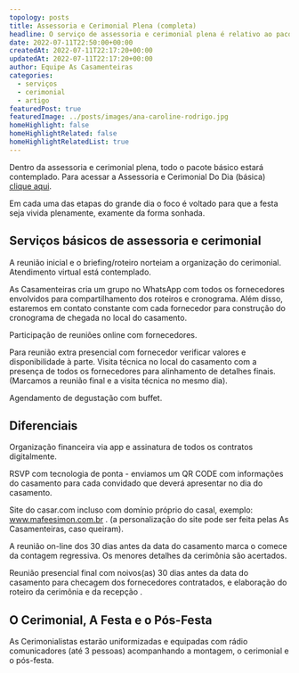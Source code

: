 ```yaml
---
topology: posts
title: Assessoria e Cerimonial Plena (completa)
headline: O serviço de assessoria e cerimonial plena é relativo ao pacote básico dos serviços dAs Casamenteiras.
date: 2022-07-11T22:50:00+00:00
createdAt: 2022-07-11T22:17:20+00:00
updatedAt: 2022-07-11T22:17:20+00:00
author: Equipe As Casamenteiras
categories:
  - serviços
  - cerimonial
  - artigo
featuredPost: true
featuredImage: ../posts/images/ana-caroline-rodrigo.jpg
homeHighlight: false
homeHighlightRelated: false
homeHighlightRelatedList: true
---
```


Dentro da assessoria e cerimonial plena, todo o pacote básico estará contemplado. Para acessar a Assessoria e Cerimonial Do Dia (básica) [clique aqui](/assessoria-cerimonial-basica-dia).

Em cada uma das etapas do grande dia o foco é voltado para que a festa seja vivida plenamente, examente da forma sonhada.

## Serviços básicos de assessoria e cerimonial

A reunião inicial e o briefing/roteiro norteiam a organização do cerimonial. Atendimento virtual está contemplado.

As Casamenteiras cria um grupo no WhatsApp com todos os fornecedores envolvidos para compartilhamento dos roteiros e cronograma. Além disso, estaremos em contato constante com cada fornecedor para construção do cronograma de chegada no local do casamento.

Participação de reuniões online com fornecedores.

Para reunião extra presencial com fornecedor verificar valores e disponibilidade à parte. Visita técnica no local do casamento com a presença de todos os fornecedores para alinhamento de detalhes finais. (Marcamos a reunião final e a visita técnica no mesmo dia).

Agendamento de degustação com buffet.

## Diferenciais

Organização financeira via app e assinatura de todos os contratos digitalmente.

RSVP com tecnologia de ponta - enviamos um QR CODE com informações do casamento para cada convidado que deverá apresentar no dia do casamento.

Site do casar.com incluso com domínio próprio do casal, exemplo: www.mafeesimon.com.br . (a personalização do site pode ser feita pelas As Casamenteiras, caso queiram).

A reunião on-line dos 30 dias antes da data do casamento marca o comece da contagem regressiva. Os menores detalhes da cerimônia são acertados.

Reunião presencial final com noivos(as) 30 dias antes da data do casamento para checagem dos fornecedores contratados, e elaboração do roteiro da cerimônia e da recepção .

## O Cerimonial, A Festa e o Pós-Festa

As Cerimonialistas estarão uniformizadas e equipadas com rádio comunicadores (até 3 pessoas) acompanhando a montagem, o cerimonial e o pós-festa.
